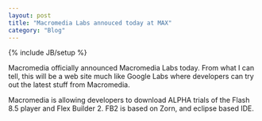 ```yaml
---
layout: post
title: "Macromedia Labs annouced today at MAX"
category: "Blog"
---
```

{% include JB/setup %}

Macromedia officially announced Macromedia Labs today. From what I can tell, this will be a web site much like Google Labs where developers can try out the latest stuff from Macromedia.

Macromedia is allowing developers to download ALPHA trials of the Flash 8.5 player and Flex Builder 2\. FB2 is based on Zorn, and eclipse based IDE.